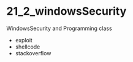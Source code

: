 # 21_2_windowsSecurity
WindowsSecurity and Programming class

* exploit
* shellcode
* stackoverflow
